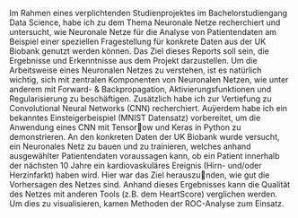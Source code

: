 Im Rahmen eines verplichtenden Studienprojektes im Bachelorstudiengang Data Science, habe ich
zu dem Thema Neuronale Netze recherchiert und untersucht, wie Neuronale Netze für die Analyse
von Patientendaten am Beispiel einer speziellen Fragestellung für konkrete Daten aus der UK Biobank genutzt werden können. Das Ziel dieses Reports soll sein, die Ergebnisse und Erkenntnisse aus
dem Projekt darzustellen.
Um die Arbeitsweise eines Neuronalen Netzes zu verstehen, ist es natürlich wichtig, sich mit zentralen Komponenten von Neuronalen Netzen, wie unter anderem mit Forward- & Backpropagation,
Aktivierungsfunktionen und Regularisierung zu beschäftigen. Zusätzlich habe ich zur Vertiefung zu
Convolutional Neural Networks (CNN) recherchiert. Auÿerdem habe ich ein bekanntes Einsteigerbeispiel (MNIST Datensatz) vorbereitet, um die Anwendung eines CNN mit Tensorow und Keras
in Python zu demonstrieren. An den konkreten Daten der UK Biobank wurde versucht, ein Neuronales Netz zu bauen und zu trainieren, welches anhand ausgewählter Patientendaten voraussagen
kann, ob ein Patient innerhalb der nächsten 10 Jahre ein kardiovaskuläres Ereignis (Hirn- und/oder
Herzinfarkt) haben wird. Hier war das Ziel herauszunden, wie gut die Vorhersagen des Netzes sind.
Anhand dieses Ergebnisses kann die Qualität des Netzes mit anderen Tools (z.B. dem HeartScore)
verglichen werden. Um dies zu visualisieren, kamen Methoden der ROC-Analyse zum Einsatz.
